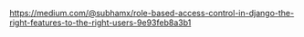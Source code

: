 https://medium.com/@subhamx/role-based-access-control-in-django-the-right-features-to-the-right-users-9e93feb8a3b1
